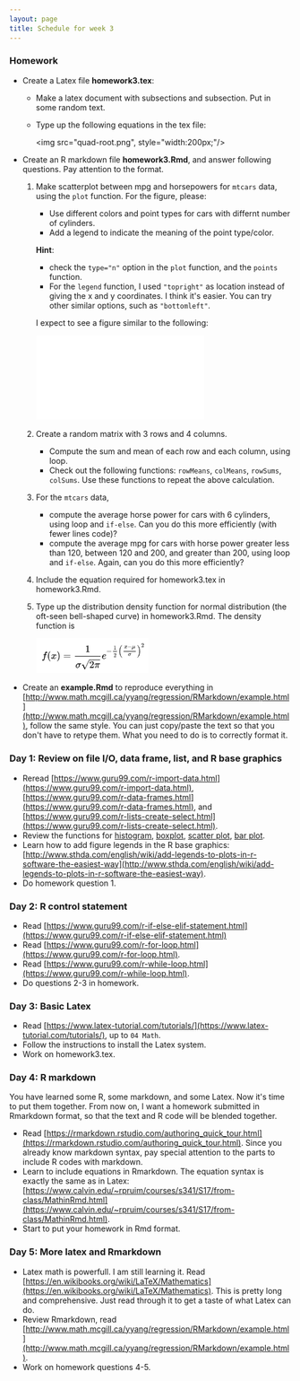 ```yaml
---
layout: page
title: Schedule for week 3
---
```


### Homework

- Create a Latex file **homework3.tex**: 
	- Make a latex document with subsections and subsection. Put in some random text. 
	- Type up the following equations in the tex file:
	
		<img src="quad-root.png", style="width:200px;"/>
	
- Create an R markdown file **homework3.Rmd**, and answer following questions. Pay attention to the format. 

	1. Make scatterplot between mpg and horsepowers for `mtcars` data, using the `plot` function. For the figure, please:
		- Use different colors and point types for cars with differnt number of cylinders. 
		- Add a legend to indicate the meaning of the point type/color. 
	
		**Hint**: 
		
		- check the `type="n"` option in the `plot` function, and the `points` function. 
		- For the `legend` function, I used `"topright"` as location instead of giving the x and y coordinates. I think it's easier. You can try other similar options, such as `"bottomleft"`. 
	
		I expect to see a figure similar to the following: 
		
		![](mtcars-scatter.pdf)
	
	
	2. Create a random matrix with 3 rows and 4 columns.
	 	- Compute the sum and mean of each row and each column, using loop.
	 	- Check out the following functions: `rowMeans`, `colMeans`, `rowSums`, `colSums`. Use these functions to repeat the above calculation. 
	 	
	3. For the `mtcars` data, 
		- compute the average horse power for cars with 6 cylinders, using loop and `if-else`. Can you do this more efficiently (with fewer lines code)? 
		- compute the average mpg for cars with horse power greater less than 120, between 120 and 200, and greater than 200, using loop and `if-else`. Again, can you do this  more efficiently? 
		
	4. Include the equation required for homework3.tex in homework3.Rmd. 
	
	5. Type up the distribution density function for normal distribution (the oft-seen bell-shaped curve) in homework3.Rmd. The density function is
	
		<img src="normal-pdf.png" alt="drawing" style="width:200px;"/>

- Create an **example.Rmd** to reproduce everything in [http://www.math.mcgill.ca/yyang/regression/RMarkdown/example.html](http://www.math.mcgill.ca/yyang/regression/RMarkdown/example.html), follow the same style. You can just copy/paste the text so that you don't have to retype them. What you need to do is to correctly format it. 


### Day 1: Review on file I/O, data frame, list, and R base graphics

- Reread [https://www.guru99.com/r-import-data.html](https://www.guru99.com/r-import-data.html), [https://www.guru99.com/r-data-frames.html](https://www.guru99.com/r-data-frames.html), and [https://www.guru99.com/r-lists-create-select.html](https://www.guru99.com/r-lists-create-select.html). 
- Review the functions for [histogram](https://www.statmethods.net/graphs/density.html), [boxplot](https://www.statmethods.net/graphs/boxplot.html), [scatter plot](https://www.statmethods.net/graphs/scatterplot.html), [bar plot](https://www.statmethods.net/graphs/bar.html).
- Learn how to add figure legends in the R base graphics:  [http://www.sthda.com/english/wiki/add-legends-to-plots-in-r-software-the-easiest-way](http://www.sthda.com/english/wiki/add-legends-to-plots-in-r-software-the-easiest-way). 
- Do homework question 1. 

### Day 2: R control statement

- Read [https://www.guru99.com/r-if-else-elif-statement.html](https://www.guru99.com/r-if-else-elif-statement.html)
- Read [https://www.guru99.com/r-for-loop.html](https://www.guru99.com/r-for-loop.html).
- Read [https://www.guru99.com/r-while-loop.html](https://www.guru99.com/r-while-loop.html). 
- Do questions 2-3 in homework. 


### Day 3: Basic Latex

- Read [https://www.latex-tutorial.com/tutorials/](https://www.latex-tutorial.com/tutorials/), up to `04 Math`. 
- Follow the instructions to install the Latex system. 
- Work on homework3.tex. 

### Day 4: R markdown

You have learned some R, some markdown, and some Latex. Now it's time 
to put them together. From now on, I want a homework submitted in Rmarkdown format, so that the text and R code will be blended together. 

- Read [https://rmarkdown.rstudio.com/authoring_quick_tour.html](https://rmarkdown.rstudio.com/authoring_quick_tour.html). Since you already know markdown syntax, pay special attention to the parts to include R codes with markdown. 
- Learn to include equations in Rmarkdown. The equation syntax is exactly the same as in Latex: [https://www.calvin.edu/~rpruim/courses/s341/S17/from-class/MathinRmd.html](https://www.calvin.edu/~rpruim/courses/s341/S17/from-class/MathinRmd.html). 
- Start to put your homework in Rmd format. 


### Day 5: More latex and Rmarkdown

- Latex math is powerfull. I am still learning it. Read [https://en.wikibooks.org/wiki/LaTeX/Mathematics](https://en.wikibooks.org/wiki/LaTeX/Mathematics). This is pretty long and comprehensive. Just read through it to get a taste of what Latex can do.   
- Review Rmarkdown, read [http://www.math.mcgill.ca/yyang/regression/RMarkdown/example.html](http://www.math.mcgill.ca/yyang/regression/RMarkdown/example.html). 
- Work on homework questions 4-5.
